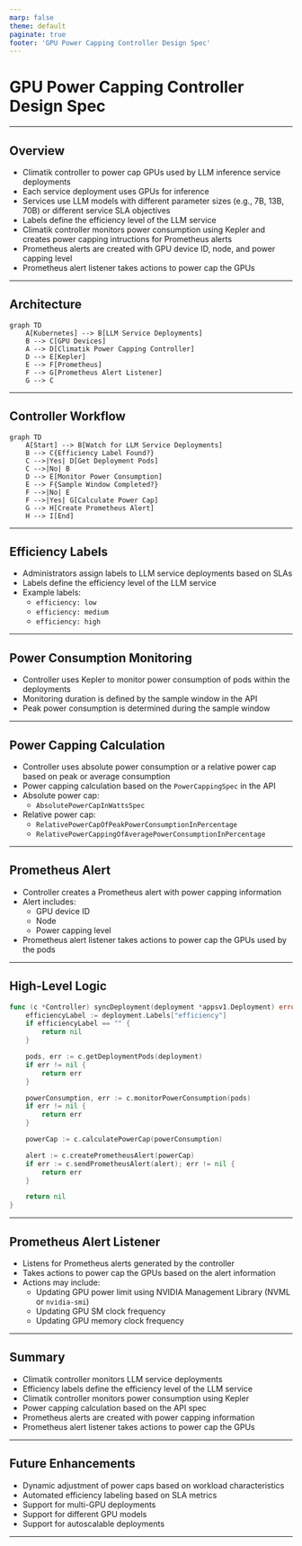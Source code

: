 ```yaml
---
marp: false
theme: default
paginate: true
footer: 'GPU Power Capping Controller Design Spec'
---
```


# GPU Power Capping Controller Design Spec

---

## Overview

- Climatik controller to power cap GPUs used by LLM inference service deployments
- Each service deployment uses GPUs for inference
- Services use LLM models with different parameter sizes (e.g., 7B, 13B, 70B) or different service SLA objectives
- Labels define the efficiency level of the LLM service
- Climatik controller monitors power consumption using Kepler and creates power capping intructions for Prometheus alerts
- Prometheus alerts are created with GPU device ID, node, and power capping level
- Prometheus alert listener takes actions to power cap the GPUs

---

## Architecture

```mermaid
graph TD
    A[Kubernetes] --> B[LLM Service Deployments]
    B --> C[GPU Devices]
    A --> D[Climatik Power Capping Controller]
    D --> E[Kepler]
    E --> F[Prometheus]
    F --> G[Prometheus Alert Listener]
    G --> C
```

---

## Controller Workflow

```mermaid
graph TD
    A[Start] --> B[Watch for LLM Service Deployments]
    B --> C{Efficiency Label Found?}
    C -->|Yes| D[Get Deployment Pods]
    C -->|No| B
    D --> E[Monitor Power Consumption]
    E --> F{Sample Window Completed?}
    F -->|No| E
    F -->|Yes| G[Calculate Power Cap]
    G --> H[Create Prometheus Alert]
    H --> I[End]
```

---

## Efficiency Labels

- Administrators assign labels to LLM service deployments based on SLAs
- Labels define the efficiency level of the LLM service
- Example labels:
  - `efficiency: low`
  - `efficiency: medium`
  - `efficiency: high`

---

## Power Consumption Monitoring

- Controller uses Kepler to monitor power consumption of pods within the deployments
- Monitoring duration is defined by the sample window in the API
- Peak power consumption is determined during the sample window

---

## Power Capping Calculation

- Controller uses absolute power consumption or a relative power cap based on peak or average consumption
- Power capping calculation based on the `PowerCappingSpec` in the API
- Absolute power cap:
  - `AbsolutePowerCapInWattsSpec`
- Relative power cap:
  - `RelativePowerCapOfPeakPowerConsumptionInPercentage`
  - `RelativePowerCappingOfAveragePowerConsumptionInPercentage`

---

## Prometheus Alert

- Controller creates a Prometheus alert with power capping information
- Alert includes:
  - GPU device ID
  - Node
  - Power capping level
- Prometheus alert listener takes actions to power cap the GPUs used by the pods

---

## High-Level Logic

```go
func (c *Controller) syncDeployment(deployment *appsv1.Deployment) error {
    efficiencyLabel := deployment.Labels["efficiency"]
    if efficiencyLabel == "" {
        return nil
    }

    pods, err := c.getDeploymentPods(deployment)
    if err != nil {
        return err
    }

    powerConsumption, err := c.monitorPowerConsumption(pods)
    if err != nil {
        return err
    }

    powerCap := c.calculatePowerCap(powerConsumption)

    alert := c.createPrometheusAlert(powerCap)
    if err := c.sendPrometheusAlert(alert); err != nil {
        return err
    }

    return nil
}
```

---

## Prometheus Alert Listener

- Listens for Prometheus alerts generated by the controller
- Takes actions to power cap the GPUs based on the alert information
- Actions may include:
  - Updating GPU power limit using NVIDIA Management Library (NVML or `nvidia-smi`)
  - Updating GPU SM clock frequency
  - Updating GPU memory clock frequency
---

## Summary

- Climatik controller monitors LLM service deployments
- Efficiency labels define the efficiency level of the LLM service
- Climatik controller monitors power consumption using Kepler
- Power capping calculation based on the API spec
- Prometheus alerts are created with power capping information
- Prometheus alert listener takes actions to power cap the GPUs

---

## Future Enhancements

- Dynamic adjustment of power caps based on workload characteristics
- Automated efficiency labeling based on SLA metrics
- Support for multi-GPU deployments
- Support for different GPU models
- Support for autoscalable deployments
---
